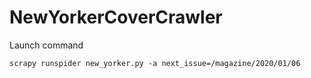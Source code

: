 # NewYorkerCoverCrawler

Launch command
```shell
scrapy runspider new_yorker.py -a next_issue=/magazine/2020/01/06
```